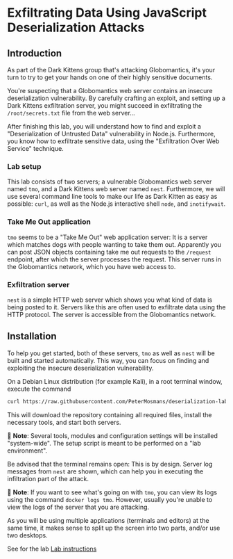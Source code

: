 # Exfiltrating Data Using JavaScript Deserialization Attacks

## Introduction

As part of the Dark Kittens group that's attacking Globomantics, it's your turn
to try to get your hands on one of their highly sensitive documents.

You're suspecting that a Globomantics web server contains an insecure
deserialization vulnerability. By carefully crafting an exploit, and setting up
a Dark Kittens exfiltration server, you might succeed in exfiltrating the
`/root/secrets.txt` file from the web server...

After finishing this lab, you will understand how to find and exploit a
"Deserialization of Untrusted Data" vulnerability in Node.js. Furthermore, you
know how to exfiltrate sensitive data, using the "Exfiltration Over Web Service"
technique.

### Lab setup

This lab consists of two servers; a vulnerable Globomantics web server named
`tmo`, and a Dark Kittens web server named `nest`. Furthermore, we will use
several command line tools to make our life as Dark Kitten as easy as possible:
`curl`, as well as the Node.js interactive shell `node`, and `inotifywait`.

### Take Me Out application

`tmo` seems to be a "Take Me Out" web application server: It is a server which
matches dogs with people wanting to take them out. Apparently you can post JSON
objects containing take me out requests to the `/request` endpoint, after which
the server processes the request. This server runs in the Globomantics network,
which you have web access to.

### Exfiltration server

`nest` is a simple HTTP web server which shows you what kind of data is being
posted to it. Servers like this are often used to exfiltrate data using the HTTP
protocol. The server is accessible from the Globomantics network.

## Installation

To help you get started, both of these servers, `tmo` as well as `nest` will be
built and started automatically. This way, you can focus on finding and
exploiting the insecure deserialization vulnerability.

On a Debian Linux distribution (for example Kali), in a root terminal window,
execute the command

```bash
curl https://raw.githubusercontent.com/PeterMosmans/deserialization-lab/main/install.sh | bash
```

This will download the repository containing all required files, install the
necessary tools, and start both servers.

:blue_book: **Note**: Several tools, modules and configuration
settings will be installed "system-wide". The setup script is meant to be
performed on a "lab environment".

Be advised that the terminal remains open: This is by design. Server log
messages from `nest` are shown, which can help you in executing the infiltration
part of the attack.

:blue_book: **Note**: If you want to see what's going on with `tmo`, you can
view its logs using the command `docker logs tmo`. However, usually you're
unable to view the logs of the server that you are attacking.

As you will be using multiple applications (terminals and editors) at the same
time, it makes sense to split up the screen into two parts, and/or use two
desktops.

See for the lab [Lab instructions](Lab_instructions.md)
